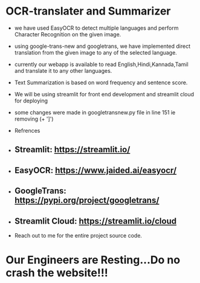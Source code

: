 # OCR-translater and Summarizer
- we have used EasyOCR to detect multiple languages and perform Character Recognition on the given image.
- using google-trans-new and googletrans, we have implemented direct translation from the given image to any of the selected language.
- currently our webapp is available to read English,Hindi,Kannada,Tamil and translate it to any other languages.
- Text Summarization is based on word frequency and sentence score.
- We will be using streamlit for front end development and streamlit cloud for deploying
- some changes were made in googletransnew.py file in line 151 ie removing (+ ']')

- Refrences
-  ## Streamlit:        https://streamlit.io/
-  ## EasyOCR:          https://www.jaided.ai/easyocr/
-  ## GoogleTrans:      https://pypi.org/project/googletrans/
-  ## Streamlit Cloud:  https://streamlit.io/cloud
-  Reach out to me for the entire project source code.

# Our Engineers are Resting...Do no crash the website!!!  
